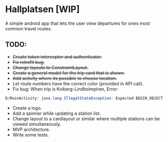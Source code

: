 # Hallplatsen [WIP]

A simple android app that lets the user view departures for ones most common travel routes.

## TODO:
- ~~Create token interceptor and authenticator.~~
- ~~Fix retrofit bug.~~
- ~~Change layouts to ConstraintLayout.~~
- ~~Create a general model for the trip card that is shown.~~
- ~~Add activity where its possible to choose location.~~
- Let route numbers have the correct color (provided in API call).
- Fix bug: When trip is Kviberg-Lindholmpiren, Error: 
```java
D/MainActivity: java.lang.IllegalStateException: Expected BEGIN_OBJECT but was BEGIN_ARRAY at path $.Destination.Notes.Note
```
- Create a logo.
- Add a spinner while updating a station list.
- Change layout to a cardlayout or similar where multiple stations can be viewed simultaneously.
- MVP architecture.
- Write some tests.
